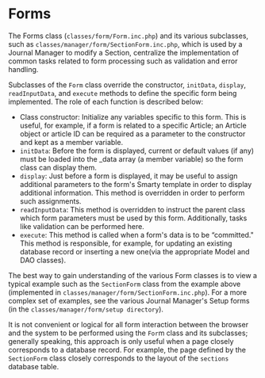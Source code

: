 # Forms

The Forms class (``classes/form/Form.inc.php``) and its various subclasses, such as ``classes/manager/form/SectionForm.inc.php``, which is used by a Journal Manager to modify a Section, centralize the implementation of common tasks related to form processing such as validation and error handling.

Subclasses of the ``Form`` class override the constructor, ``initData``, ``display``, ``readInputData``, and ``execute`` methods to define the specific form being implemented. The role of each function is described below:

- Class constructor: Initialize any variables specific to this form. This is useful, for example, if a form is related to a specific Article; an Article object or article ID can be required as a parameter to the constructor and kept as a member variable.
- ``initData``: Before the form is displayed, current or default values (if any) must be loaded into the _data array (a member variable) so the form class can display them.
- ``display``: Just before a form is displayed, it may be useful to assign additional parameters to the form's Smarty template in order to display additional information. This method is overridden in order to perform such assignments.
- ``readInputData``: This method is overridden to instruct the parent class which form parameters must be used by this form. Additionally, tasks like validation can be performed here.
- ``execute``: This method is called when a form's data is to be “committed." This method is responsible, for example, for updating an existing database record or inserting a new one(via the appropriate Model and DAO classes).

The best way to gain understanding of the various Form classes is to view a typical example such as the ``SectionForm`` class from the example above (implemented in ``classes/manager/form/SectionForm.inc.php``). For a more complex set of examples, see the various Journal Manager's Setup forms (in the ``classes/manager/form/setup directory``).

It is not convenient or logical for all form interaction between the browser and the system to be performed using the ``For``m class and its subclasses; generally speaking, this approach is only useful when a page closely corresponds to a database record. For example, the page defined by the ``SectionForm`` class closely corresponds to the layout of the ``sections`` database table.



